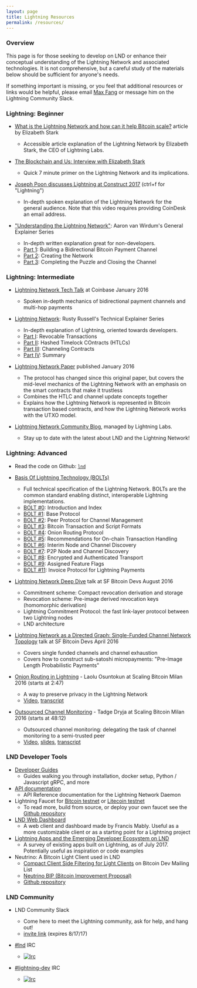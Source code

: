 ```yaml
---
layout: page
title: Lightning Resources
permalink: /resources/
---
```


### Overview

This page is for those seeking to develop on LND or enhance their conceptual
understanding of the Lightning Network and associated technologies. It is not
comprehensive, but a careful study of the materials below should be sufficient
for anyone's needs.

If something important is missing, or you feel that additional resources or
links would be helpful, please email [Max
Fang](mailto:max@lightning.engineering) or message him on the Lightning
Community Slack.

### Lightning: Beginner

* [What is the Lightning Network and how can it help Bitcoin scale?](https://coincenter.org/entry/what-is-the-lightning-network)
  article by Elizabeth Stark
  * Accessible article explanation of the Lightning Network by Elizabeth Stark,
    the CEO of Lightning Labs.

* [The Blockchain and Us: Interview with Elizabeth Stark](https://www.youtube.com/watch?v=a3HulqfzyYE)
  * Quick 7 minute primer on the Lightning Network and its implications.

* [Joseph Poon discusses Lightning
  at Construct 2017](http://www.coindesk.com/events/construct-2017/videos/)
  (ctrl+f for "Lightning")
  * In-depth spoken explanation of the Lightning Network for the general
    audience. Note that this video requires providing CoinDesk an email address.

* ["Understanding the Lightning
  Network"](https://bitcoinmagazine.com/articles/understanding-the-lightning-network-part-building-a-bidirectional-payment-channel-1464710791/):
  Aaron van Wirdum's General Explainer Series
  * In-depth written explanation great for non-developers.
  * [Part 1](https://bitcoinmagazine.com/articles/understanding-the-lightning-network-part-building-a-bidirectional-payment-channel-1464710791/):
    Building a Bidirectional Bitcoin Payment Channel
  * [Part 2](https://bitcoinmagazine.com/articles/understanding-the-lightning-network-part-creating-the-network-1465326903/):
    Creating the Network
  * [Part 3](https://bitcoinmagazine.com/articles/understanding-the-lightning-network-part-completing-the-puzzle-and-closing-the-channel-1466178980/):
    Completing the Puzzle and Closing the Channel

### Lightning: Intermediate

* [Lightning Network Tech
  Talk](https://www.youtube.com/watch?v=wIhAmTqXhZQ) at Coinbase January
  2016
  * Spoken in-depth mechanics of bidirectional payment channels and multi-hop
    payments

* [Lightning Network](https://bitcoinmagazine.com/articles/understanding-the-lightning-network-part-building-a-bidirectional-payment-channel-1464710791/):
  Rusty Russell's Technical Explainer Series
  * In-depth explanation of Lightning, oriented towards developers.
  * [Part I](https://rusty.ozlabs.org/?p=450): Revocable Transactions
  * [Part II](https://rusty.ozlabs.org/?p=462): Hashed Timelock COntracts (HTLCs)
  * [Part III](https://rusty.ozlabs.org/?p=467): Channeling Contracts
  * [Part IV](https://rusty.ozlabs.org/?p=477): Summary

* [Lightning Network Paper](https://lightning.network/lightning-network-paper.pdf)
  published January 2016
  * The protocol has changed since this original paper, but covers the mid-level
    mechanics of the Lightning Network with an emphasis on the smart contracts
    that make it trustless
  * Combines the HTLC and channel update concepts together
  * Explains how the Lightning Network is represented in Bitcoin transaction
    based contracts, and how the Lightning Network works with the UTXO model.

* [Lightning Network Community Blog](http://lightning.community), managed by
  Lightning Labs.
  * Stay up to date with the latest about LND and the Lightning Network!

### Lightning: Advanced

* Read the code on Github: [`lnd`](https://github.com/lightningnetwork/lnd)

* [Basis Of Lightning
  Technology (BOLTs)](https://github.com/lightningnetwork/lightning-rfc/blob/master/00-introduction.md)
  * Full technical specification of the Lightning Network. BOLTs are the
    common standard enabling distinct, interoperable Lightning implementations.
  * [BOLT #0](https://github.com/lightningnetwork/lightning-rfc/blob/master/00-introduction.md):
    Introduction and Index
  * [BOLT #1](https://github.com/lightningnetwork/lightning-rfc/blob/master/01-messaging.md):
    Base Protocol
  * [BOLT #2](https://github.com/lightningnetwork/lightning-rfc/blob/master/02-peer-protocol.md):
    Peer Protocol for Channel Management
  * [BOLT #3](https://github.com/lightningnetwork/lightning-rfc/blob/master/03-transactions.md):
    Bitcoin Transaction and Script Formats
  * [BOLT #4](https://github.com/lightningnetwork/lightning-rfc/blob/master/04-onion-routing.md):
    Onion Routing Protocol
  * [BOLT #5](https://github.com/lightningnetwork/lightning-rfc/blob/master/05-onchain.md):
    Recommendations for On-chain Transaction Handling
  * [BOLT #6](https://github.com/lightningnetwork/lightning-rfc/blob/master/06-irc-announcements.md):
    Interim Node and Channel Discovery
  * [BOLT #7](https://github.com/lightningnetwork/lightning-rfc/blob/master/07-routing-gossip.md):
    P2P Node and Channel Discovery
  * [BOLT #8](https://github.com/lightningnetwork/lightning-rfc/blob/master/08-transport.md):
    Encrypted and Authenticated Transport
  * [BOLT #9](https://github.com/lightningnetwork/lightning-rfc/blob/master/09-features.md):
    Assigned Feature Flags
  * [BOLT #11](https://github.com/lightningnetwork/lightning-rfc/blob/master/11-payment-encoding.md):
    Invoice Protocol for Lightning Payments

* [Lightning Network Deep
  Dive](https://www.youtube.com/watch?v=b_szGaaPPFk) talk at SF Bitcoin Devs
  August 2016
  * Commitment scheme: Compact revocation derivation and storage
  * Revocation scheme: Pre-image derived revocation keys (homomorphic
    derivation)
  * Lightning Commitment Protocol: the fast link-layer protocol between two
    Lightning nodes
  * LND architecture

* [Lightning Network as a Directed Graph: Single-Funded Channel Network
  Topology](https://www.youtube.com/watch?v=-lgYYz3y_hY) talk at SF Bitcoin Devs
  April 2016 
  * Covers single funded channels and channel exhaustion
  * Covers how to construct sub-satoshi micropayments: "Pre-Image Length
    Probabilistic Payments"

* [Onion Routing in Lightning](https://youtu.be/Gzg_u9gHc5Q?t=2m47s) - Laolu
  Osuntokun at Scaling Bitcoin Milan 2016 (starts at 2:47)
  * A way to preserve privacy in the Lightning Network
  * [Video](https://youtu.be/Gzg_u9gHc5Q?t=2m47s),
    [transcript](https://scalingbitcoin.org/transcript/milan2016/onion-routing-in-lightning)

* [Outsourced Channel Monitoring](https://youtu.be/Gzg_u9gHc5Q?t=48m12s) - Tadge
  Dryja at Scaling Bitcoin Milan 2016 (starts at 48:12)
  * Outsourced channel monitoring: delegating the task of channel monitoring to
    a semi-trusted peer
  * [Video](https://youtu.be/Gzg_u9gHc5Q?t=48m12s), [slides](https://scalingbitcoin.org/milan2016/presentations/D1%20-%208%20-%20Tadge%20Dryja.pdf), [transcript](https://scalingbitcoin.org/transcript/milan2016/unlinkable-outsourced-channel-monitoring)

### LND Developer Tools

* [Developer Guides](/guides/)
  * Guides walking you through installation, docker setup, Python / Javascript
    gRPC, and more
* [API documentation](https://api.lightning.community)
  * API Reference documentation for the Lightning Network Daemon
* Lightning Faucet for [Bitcoin testnet](https://faucet.lightning.community/) or
  [Litecoin testnet](https://ltc.faucet.lightning.community/)
  * To read more, build from source, or deploy your own faucet see the [Github
    repository](https://github.com/lightninglabs/lightning-faucet)
* [LND Web Dashboard](https://github.com/mably/lncli-web)
  * A web client and dashboard made by Francis Mably. Useful as a more
    customizable client or as a starting point for a Lightning project
* [Lightning Apps and the Emerging Developer Ecosystem on LND](http://lightning.community/software/lnd/lightning/2017/07/05/emerging-lightning-developer-ecosystem/)
  * A survey of existing apps built on Lightning, as of July 2017. Potentially
    useful as inspiration or code examples
* Neutrino: A Bitcoin Light Client used in LND
  * [Compact Client Side Filtering for Light Clients](https://lists.linuxfoundation.org/pipermail/bitcoin-dev/2017-June/014474.html)
    on Bitcoin Dev Mailing List
  * [Neutrino BIP (Bitcoin Improvement Proposal)](https://github.com/Roasbeef/bips/blob/master/gcs_light_client.mediawiki)
  * [Github repository](https://github.com/lightninglabs/neutrino)

### LND Community

* LND Community Slack
  * Come here to meet the Lightning community, ask for help, and hang out!
  * [invite link](https://join.slack.com/t/lightningcommunity/shared_invite/MjE0NDkzNDM5NzQ3LTE1MDA0MjE0NzctODNlZDlmNWYzOA)
    (expires 8/17/17)

* [#lnd](https://webchat.freenode.net/?channels=lnd) IRC
  * [![Irc](https://img.shields.io/badge/chat-on%20freenode-brightgreen.svg)](https://webchat.freenode.net/?channels=lnd)

* [#lightning-dev](https://webchat.freenode.net/?channels=lightning-dev) IRC
  * [![Irc](https://img.shields.io/badge/chat-on%20freenode-brightgreen.svg)](https://webchat.freenode.net/?channels=lightning-dev)

